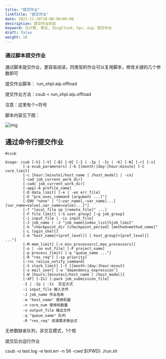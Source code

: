 ```yaml
---
title: "提交作业"
linkTitle: "提交作业"
date: 2021-11-26T10:08:56+09:00
description: 提交作业状态
keyword: 云计算, 青云, QingCloud, hpc，aip，提交作业
draft: false
weight: 10
---
```


### 通过脚本提交作业

通过脚本提交作业，更容易阅读，同类型的作业可以复用脚本，修改关键的几个参数即可

提交作业脚本： run_xhpl.aip.offload

提交作业方法：csub < run_xhpl.aip.offload

注意：这里有个<符号

脚本内容见下图：

![img](../_images/submit_job.png)

## 通过命令行提交作业

```
#csub

Usage: csub [-h] [-V] [-B] [-H] [-I | -Ip | -Is | -K] [-N] [-r] [-x]
        [-a esub_parameters] [-b [[month:]day:]hour:minute] [-C core_limit]
        [-c [hour:]minute[/host_name | /host_model] | -cn]
        [-cwd job_current_work_dir]
        [-cwdc job_current_work_dir]
        [-app|-A profile_name]
        [-D data_limit] [-e | -eo err_file]
        [-E "pre_exec_command [argument ...]"]
        [-ENV "none" | "[~var_name[,~var_name]...][var_name=value[,var_name=value]...]"]
        [-f "local_file op [remote_file]" ...]
        [-F file_limit] [-G user_group] [-g job_group]
        [-i input_file | -is input_file]
        [-J job_name | -J "job_name[index_list]%job_limit"
        [-k "checkpoint_dir [checkpoint_period] [method=method_name]"
        [-L login_shell]
        [-m "host_name[+[pref_level]] | host_group[+[pref_level]] ..."]
        [-M mem_limit] [-n min_processors[,max_processors]]
        [-o | -oo out_file] [-P project_name]
        [-p process_limit] [-q "queue_name ..."]
        [-R "res_req"] [-sp priority]
        [-rnc resize_notify_command]
        [-S stack_limit] [-t [[month:]day:]hour:minut]
        [-u mail_user] [-w ’dependency_expression’]
        [-W [hours:]minutes[/host_name | /host_model]]
        [-XF] [-Zs] [-pack job_submission_file] 
        -I | -Ip | -Is  交互方式 
        -i input_file 输入文件 
        -J job_name 作业名称 
        -m "host_name" 使用机器 
        -n core_num 使用核数量  
        -o output_file 输出文件  
        -q "queue_name" 队列  
        -R "res_req" 资源需求表达式 
```

无参数缺省队列，非交互模式，1个核

提交后台运行作业

csub -o test.log -e test.err -n 56 -cwd ${PWD} ./run.sh
